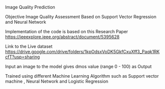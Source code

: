 Image Quality Prediction

Objective Image Quality Assessment Based on Support Vector Regression and Neural Network 

Implementation of the code is based on this Research Paper
https://ieeexplore.ieee.org/abstract/document/5395628

Link to the Live dataset https://drive.google.com/drive/folders/1kpOdsxVoDK5GkfCxuXff3_Paqk1RKcfT?usp=sharing

Input an image to the model gives dmos value (range 0 - 100) as Output 

Trained using different Machine Learning Algorithm such as Support vector machine , Neural Network and Logistic Regression